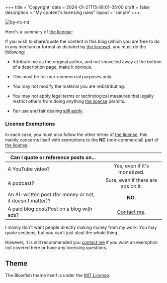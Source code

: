 +++
title = 'Copyright'
date = 2024-01-21T15:48:01-05:00
draft = false
description = "My content's licensing rules"
layout = 'simple'
+++

![by-nc-nd](by-nc-nd.png "My content is under [CC BY-NC-ND 4.0](https://creativecommons.org/licenses/by-nc-nd/4.0/deed.en).")

Here's a summary of [the license](https://creativecommons.org/licenses/by-nc-nd/4.0/deed.en):

If you wish to share/quote the content in this blog (which you are free to do in any medium or format as dictated by [the license](https://creativecommons.org/licenses/by-nc-nd/4.0/deed.en)), you must do the following:

- Attribute me as the original author, and not shovelled away at the bottom of a description page, make it obvious.

- This must be for non-commercial purposes only.

- You may not modify the material you are redistributing.

- You may not apply legal terms or technological measures that legally restrict others from doing anything [the license](https://creativecommons.org/licenses/by-nc-nd/4.0/deed.en) permits.

- Fair use and fair dealing [still apply](https://creativecommons.org/faq/#do-creative-commons-licenses-affect-exceptions-and-limitations-to-copyright-such-as-fair-dealing-and-fair-use).  

### License Exemptions

In each case, you must also follow the other terms of [the license](https://creativecommons.org/licenses/by-nc-nd/4.0/deed.en), this mainly concerns itself with exemptions to the **NC** (non-commercial) part of [the license](https://creativecommons.org/licenses/by-nc-nd/4.0/deed.en).

| Can I quote or reference posts on...                      |                                    |
| --------------------------------------------------------- | :--------------------------------: |
| A YouTube video?                                          |    Yes, even if it's monetized.    |
| A podcast?                                                | Sure, even if there are ads on it. |
| An AI-written post (for money or not, it doesn't matter)? |              **NO.**               |
| A paid blog post/Post on a blog with ads?                 |      [Contact me](/socials).       |

I mainly don't want people directly making money from my work. You may quote sections, but you can't just steal the whole thing.

However, it is still recommended you [contact me](/socials) if you want an exemption not covered here or have any licensing questions.


## Theme

The Blowfish theme itself is under the [MIT License](https://github.com/nunocoracao/blowfish/blob/main/LICENSE).